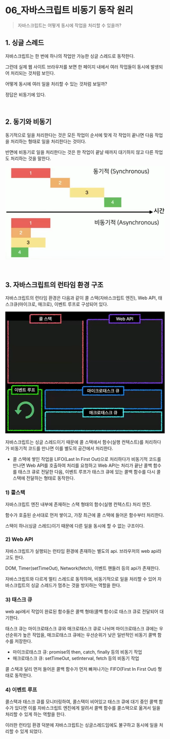 # 06_자바스크립트 비동기 동작 원리

> 자바스크립트는 어떻게 동시에 작업을 처리할 수 있을까?

## 1. 싱글 스레드

자바스크립트는 한 번에 하나의 작업만 가능한 싱글 스레드로 동작한다.

그런데 실제 웹 사이트 브라우저를 보면 한 페이지 내에서 여러 작업들이 동시에 발생되어 처리되는 것처럼 보인다.

어떻게 동시에 여러 일을 처리할 수 있는 것처럼 보일까?

정답은 비동기에 있다.

<br>

## 2. 동기와 비동기

동기적으로 일을 처리한다는 것은 모든 작업이 순서에 맞게 각 작업이 끝나면 다음 작업을 처리하는 형태로 일을 처리한다는 것이다.

반면에 비동기로 일을 처리한다는 것은 한 작업이 끝날 때까지 대기하지 않고 다른 작업도 처리하는 것을 말한다.

![image-20250622104026376](assets/image-20250622104026376.png)

<br>

## 3. 자바스크립트의 런타임 환경 구조

자바스크립트의 런타임 환경은 다음과 같이 콜 스택(자바스크립트 엔진), Web API, 태스크큐(마이크로, 매크로), 이벤트 루프로 구성되어 있다.

![image-20250622103946939](assets/image-20250622103946939.png)

자바스크립트는 싱글 스레드이기 때문에 콜 스택에서 함수(실행 컨텍스트)를 처리하다가 비동기적 코드를 만나면 이를 별도의 공간에서 처리한다.

- 콜 스택에 쌓인 작업을 LIFO(Last In First Out)으로 처리하다가 비동기적 코드를 만나면 Web API를 호출하여 처리를 요청하고 Web API는 처리가 끝난 콜백 함수를 태스크 큐로 전달한 다음, 이벤트 루프가 태스크 큐에 있는 콜백 함수를 다시 콜스택에 전달하는 형태로 동작한다.

### 1) 콜스택

자바스크립트 엔진 내부에 존재하는 스택 형태의 함수(실행 컨텍스트) 처리 엔진.

함수가 호출된 순서대로 먼저 쌓이고, 가장 최근에 콜 스택에 들어온 함수부터 처리한다.

스택이 하나(싱글 스레드)이기 때문에 다른 일을 동시에 할 수 없는 구조이다.

### 2) Web API

자바스크립트가 실행되는 런타임 환경에 존재하는 별도의 api. 브라우저의 web api라고도 한다.

DOM, Timer(setTimeOut), Network(fetch), 이벤트 핸들러 등의 api가 존재한다.

자바스크립트와 다르게 멀티 스레드로 동작하며, 비동기적으로 일을 처리할 수 있어 자바스크립트의 싱글 스레드가 멈추는 것을 방지하는 역할을 한다.

### 3) 태스크 큐

web api에서 작업이 완료된 함수들은 콜백 형태(콜백 함수)로 태스크 큐로 전달되어 대기한다.

태스크 큐는 마이크로태스크 큐와 매크로태스크 큐로 나뉘며 마이크로태스크 큐에는 우선순위가 높은 작업을, 매크로태스크 큐에는 우선순위가 낮은 일반적인 비동기 콜백 함수를 저장한다.

- 마이크로태스크 큐:  promise의 then, catch, finally 등의 비동기 작업
- 매크로태스크 큐: setTimeOut, setInterval, fetch 등의 비동기 작업

콜 스택과 달리 먼저 들어온 콜백 함수가 먼저 빠져나가는 FIFO(First In First Out) 형태로 동작한다.

### 4) 이벤트 루프

콜스택과 태스크 큐를 모니터링하여, 콜스택이 비어있고 태스크 큐에 대기 중인 콜백 함수가 있다면 이를 자바스크립트 엔진에게 알려서 콜백 함수를 콜스택으로 옮겨서 일을 처리할 수 있게 하는 역할을 한다.



이러한 런타임 환경 덕분에 자바스크립트는 싱글스레드임에도 불구하고 동시에 일을 처리할 수 있게 되었다.






